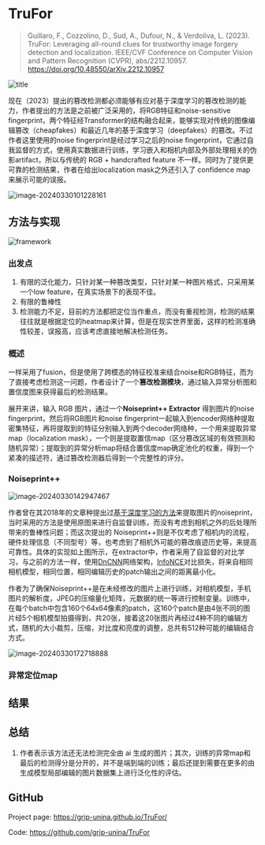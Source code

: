 # TruFor

> Guillaro, F., Cozzolino, D., Sud, A., Dufour, N., & Verdoliva, L. (2023). TruFor: Leveraging all-round clues for trustworthy image forgery detection and localization. IEEE/CVF Conference on Computer Vision and Pattern Recognition (CVPR), abs/2212.10957. https://doi.org/10.48550/arXiv.2212.10957

![title](https://s2.loli.net/2023/06/10/XtwLjhaKW8YIGyc.png)

现在（2023）提出的篡改检测都必须能够有应对基于深度学习的篡改检测的能力，作者提出的方法是之前被广泛采用的，将RGB特征和noise-sensitive fingerprint，两个特征经Transformer的结构融合起来，能够实现对传统的图像编辑篡改（cheapfakes）和最近几年的基于深度学习（deepfakes）的篡改。不过作者这里使用的noise fingerprint是经过学习之后的noise fingerprint，它通过自我监督的方式，使用真实数据进行训练，学习嵌入和相机内部及外部处理相关的伪影artifact，所以与传统的 RGB + handcrafted feature 不一样。同时为了提供更可靠的检测结果，作者在给出localization mask之外还引入了 confidence map 来展示可能的误报。

![image-20240330101228161](https://s2.loli.net/2024/03/30/cXJMzf2qH4UYARk.png)

## 方法与实现

![framework](https://s2.loli.net/2023/06/10/AyzgIiMlUBXothR.png)

### 出发点

1. 有限的泛化能力，只针对某一种篡改类型，只针对某一种图片格式，只采用某一个low feature，在真实场景下的表现不佳。
2. 有限的鲁棒性
3. 检测能力不足，目前的方法都把定位当作重点，而没有重视检测，检测的结果往往就是根据定位的heatmap来计算，但是在现实世界里面，这样的检测准确性较差，误报高，应该考虑直接地解决检测任务。

### 概述

一样采用了fusion，但是使用了跨模态的特征校准来结合noise和RGB特征，而为了直接考虑检测这一问题，作者设计了一个**篡改检测模块**，通过输入异常分析图和置信度图来获得最后的检测结果。

展开来讲，输入 RGB 图片，通过一个**Noiseprint++ Extractor** 得到图片的noise fingerprint，然后将RGB图片和noise fingerprint一起输入到encoder网络种提取密集特征，再将提取到的特征分别输入到两个decoder网络种，一个用来提取异常map（localization mask），一个则是提取置信map（区分篡改区域的有效预测和随机异常）；提取到的异常分析map将结合置信度map确定池化的权重，得到一个紧凑的描述符，通过篡改检测器后得到一个完整性的评分。

### Noiseprint++

![image-20240330142947467](https://s2.loli.net/2024/03/30/wFBj6shLvdSM7ca.png)

作者曾在其2018年的文章种提出过[基于深度学习的方法](https://github.com/grip-unina/noiseprint)来提取图片的noiseprint，当时采用的方法是使用原图来进行自监督训练，而没有考虑到相机之外的后处理所带来的鲁棒性问题；而这次提出的 Noiseprint++则是不仅考虑了相机内的流程，硬件处理信息（不同型号）等，也考虑到了相机外可能的篡改痕迹历史等，来提高可靠性。具体的实现如上图所示，在extractor中，作者采用了自监督的对比学习，与之前的方法一样，使用[DnCNN](https://github.com/cszn/DnCNN)网络架构，[InfoNCE](https://github.com/HobbitLong/SupContrast)对比损失，将来自相同相机模型，相同位置，相同编辑历史的patch输出之间的距离最小化。

作者为了确保Noiseprint++是在未经修改的图片上进行训练，对相机模型，手机图片的解析度，JPEG的压缩量化矩阵，元数据的统一等进行控制变量。训练中，在每个batch中包含160个64x64像素的patch，这160个patch是由4张不同的图片经5个相机模型拍摄得到，共20张，接着这20张图片再经过4种不同的编辑方式，随机的大小裁剪，压缩，对比度和亮度的调整，总共有512种可能的编辑结合方式。

![image-20240330172718888](https://s2.loli.net/2024/03/30/Y3xwVhPQcJeWz8L.png)

### 异常定位map



## 结果

## 总结

1. 作者表示该方法还无法检测完全由 ai 生成的图片；其次，训练的异常map和最后的检测得分是分开的，并不是端到端的训练；最后还提到需要在更多的由生成模型局部编辑的图片数据集上进行泛化性的评估。

## GitHub

Project page: https://grip-unina.github.io/TruFor/

Code: https://github.com/grip-unina/TruFor